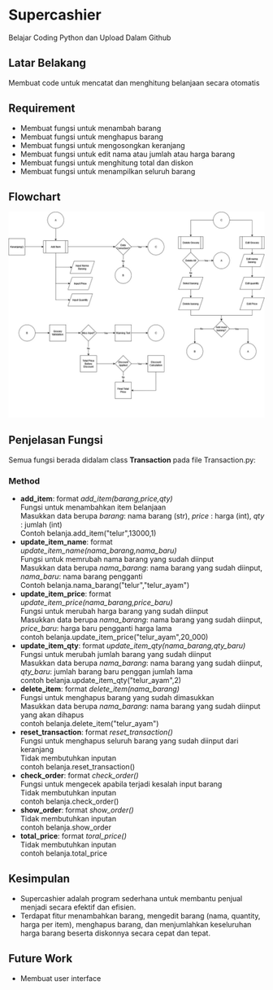# Supercashier
Belajar Coding Python dan Upload Dalam Github
## Latar Belakang
Membuat code untuk mencatat dan menghitung belanjaan secara otomatis
## Requirement
- Membuat fungsi untuk menambah barang
- Membuat fungsi untuk menghapus barang
- Membuat fungsi untuk mengosongkan keranjang
- Membuat fungsi untuk edit nama atau jumlah atau harga barang
- Membuat fungsi untuk menghitung total dan diskon
- Membuat fungsi untuk menampilkan seluruh barang
## Flowchart
![flowchart](https://github.com/dearga/Supercashier/blob/451ee4a15f863622a4b5b98b7ad015d7edf0abff/Untitled%20Diagram.jpg)
## Penjelasan Fungsi
Semua fungsi berada didalam class **Transaction** pada file Transaction.py:
### Method
- **add_item**: format *add_item(barang,price,qty)* <br>
Fungsi untuk menambahkan item belanjaan <br>
Masukkan data berupa *barang*: nama barang (str), *price* : harga (int), *qty* : jumlah (int) <br>
Contoh belanja.add_item("telur",13000,1)
- **update_item_name**: format *update_item_name(nama_barang,nama_baru)* <br>
Fungsi untuk memrubah nama barang yang sudah diinput <br>
Masukkan data berupa *nama_barang*: nama barang yang sudah diinput, *nama_baru*: nama barang pengganti <br>
Contoh belanja.nama_barang("telur","telur_ayam")
- **update_item_price**: format *update_item_price(nama_barang,price_baru)*<br>
Fungsi untuk merubah harga barang yang sudah diinput <br>
Masukkan data berupa *nama_barang*: nama barang yang sudah diinput, *price_baru*: harga baru pengganti harga lama<br>
contoh belanja.update_item_price("telur_ayam",20_000)<br>
- **update_item_qty**: format *update_item_qty(nama_barang,qty_baru)*<br>
Fungsi untuk merubah jumlah barang yang sudah diinput <br>
Masukkan data berupa *nama_barang*: nama barang yang sudah diinput, *qty_baru*: jumlah barang baru penggan jumlah lama<br>
contoh belanja.update_item_qty("telur_ayam",2)<br>
- **delete_item**: format *delete_item(nama_barang)*<br>
Fungsi untuk menghapus barang yang sudah dimasukkan<br>
Masukkan data berupa *nama_barang*: nama barang yang sudah diinput yang akan dihapus<br>
contoh belanja.delete_item("telur_ayam")<br>
- **reset_transaction**: format *reset_transaction()*<br>
Fungsi untuk menghapus seluruh barang yang sudah diinput dari keranjang<br>
Tidak membutuhkan inputan <br>
contoh belanja.reset_transaction()<br>
- **check_order**: format *check_order()*<br>
Fungsi untuk mengecek apabila terjadi kesalah input barang<br>
Tidak membutuhkan inputan <br>
contoh belanja.check_order()<br>
- **show_order**: format *show_order()*<br>
Tidak membutuhkan inputan <br>
contoh belanja.show_order<br>
- **total_price**: format *toral_price()*<br>
Tidak membutuhkan inputan <br>
contoh belanja.total_price<br>

## Kesimpulan
- Supercashier adalah program sederhana untuk membantu penjual menjadi secara efektif dan efisien.
- Terdapat fitur menambahkan barang, mengedit barang (nama, quantity, harga per item), menghapus barang, dan menjumlahkan keseluruhan harga barang beserta diskonnya secara cepat dan tepat.

## Future Work
- Membuat user interface
